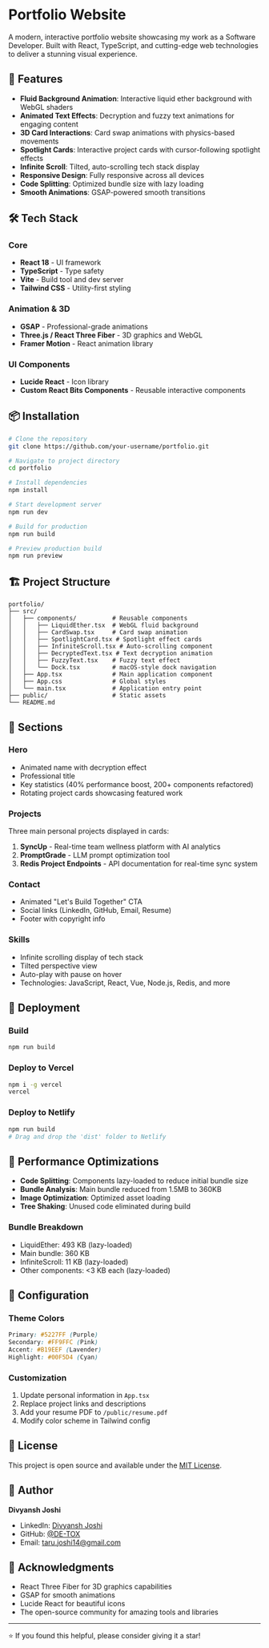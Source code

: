 # Portfolio Website

A modern, interactive portfolio website showcasing my work as a Software Developer. Built with React, TypeScript, and cutting-edge web technologies to deliver a stunning visual experience.

## 🚀 Features

- **Fluid Background Animation**: Interactive liquid ether background with WebGL shaders
- **Animated Text Effects**: Decryption and fuzzy text animations for engaging content
- **3D Card Interactions**: Card swap animations with physics-based movements
- **Spotlight Cards**: Interactive project cards with cursor-following spotlight effects
- **Infinite Scroll**: Tilted, auto-scrolling tech stack display
- **Responsive Design**: Fully responsive across all devices
- **Code Splitting**: Optimized bundle size with lazy loading
- **Smooth Animations**: GSAP-powered smooth transitions

## 🛠️ Tech Stack

### Core
- **React 18** - UI framework
- **TypeScript** - Type safety
- **Vite** - Build tool and dev server
- **Tailwind CSS** - Utility-first styling

### Animation & 3D
- **GSAP** - Professional-grade animations
- **Three.js / React Three Fiber** - 3D graphics and WebGL
- **Framer Motion** - React animation library

### UI Components
- **Lucide React** - Icon library
- **Custom React Bits Components** - Reusable interactive components

## 📦 Installation

```bash
# Clone the repository
git clone https://github.com/your-username/portfolio.git

# Navigate to project directory
cd portfolio

# Install dependencies
npm install

# Start development server
npm run dev

# Build for production
npm run build

# Preview production build
npm run preview
```

## 🏗️ Project Structure

```
portfolio/
├── src/
│   ├── components/          # Reusable components
│   │   ├── LiquidEther.tsx  # WebGL fluid background
│   │   ├── CardSwap.tsx     # Card swap animation
│   │   ├── SpotlightCard.tsx # Spotlight effect cards
│   │   ├── InfiniteScroll.tsx # Auto-scrolling component
│   │   ├── DecryptedText.tsx # Text decryption animation
│   │   ├── FuzzyText.tsx    # Fuzzy text effect
│   │   └── Dock.tsx         # macOS-style dock navigation
│   ├── App.tsx              # Main application component
│   ├── App.css              # Global styles
│   └── main.tsx             # Application entry point
├── public/                  # Static assets
└── README.md
```

## 🎨 Sections

### Hero
- Animated name with decryption effect
- Professional title
- Key statistics (40% performance boost, 200+ components refactored)
- Rotating project cards showcasing featured work

### Projects
Three main personal projects displayed in cards:
1. **SyncUp** - Real-time team wellness platform with AI analytics
2. **PromptGrade** - LLM prompt optimization tool
3. **Redis Project Endpoints** - API documentation for real-time sync system

### Contact
- Animated "Let's Build Together" CTA
- Social links (LinkedIn, GitHub, Email, Resume)
- Footer with copyright info

### Skills
- Infinite scrolling display of tech stack
- Tilted perspective view
- Auto-play with pause on hover
- Technologies: JavaScript, React, Vue, Node.js, Redis, and more

## 🚢 Deployment

### Build
```bash
npm run build
```

### Deploy to Vercel
```bash
npm i -g vercel
vercel
```

### Deploy to Netlify
```bash
npm run build
# Drag and drop the 'dist' folder to Netlify
```

## 🎯 Performance Optimizations

- **Code Splitting**: Components lazy-loaded to reduce initial bundle size
- **Bundle Analysis**: Main bundle reduced from 1.5MB to 360KB
- **Image Optimization**: Optimized asset loading
- **Tree Shaking**: Unused code eliminated during build

### Bundle Breakdown
- LiquidEther: 493 KB (lazy-loaded)
- Main bundle: 360 KB
- InfiniteScroll: 11 KB (lazy-loaded)
- Other components: <3 KB each (lazy-loaded)

## 🔧 Configuration

### Theme Colors
```css
Primary: #5227FF (Purple)
Secondary: #FF9FFC (Pink)
Accent: #B19EEF (Lavender)
Highlight: #00F5D4 (Cyan)
```

### Customization
1. Update personal information in `App.tsx`
2. Replace project links and descriptions
3. Add your resume PDF to `/public/resume.pdf`
4. Modify color scheme in Tailwind config

## 📝 License

This project is open source and available under the [MIT License](LICENSE).

## 👤 Author

**Divyansh Joshi**
- LinkedIn: [Divyansh Joshi](https://www.linkedin.com/in/divyansh-joshi-053691222/)
- GitHub: [@DE-TOX](https://github.com/DE-TOX)
- Email: taru.joshi14@gmail.com

## 🙏 Acknowledgments

- React Three Fiber for 3D graphics capabilities
- GSAP for smooth animations
- Lucide React for beautiful icons
- The open-source community for amazing tools and libraries

---

⭐️ If you found this helpful, please consider giving it a star!
